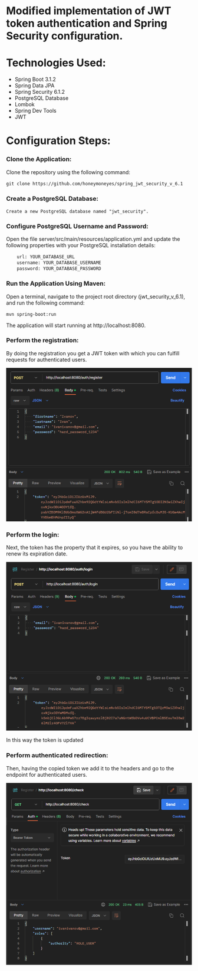 # Modified implementation of JWT token authentication and Spring Security configuration.

# Technologies Used:
+ Spring Boot 3.1.2
+ Spring Data JPA
+ Spring Security 6.1.2
+ PostgreSQL Database
+ Lombok
+ Spring Dev Tools
+ JWT

# Configuration Steps:

### Clone the Application:

Clone the repository using the following command:

```
git clone https://github.com/honeymoneyes/spring_jwt_security_v_6.1
```

### Create a PostgreSQL Database:
```
Create a new PostgreSQL database named "jwt_security".
```

### Configure PostgreSQL Username and Password:
Open the file server/src/main/resources/application.yml and update the following properties with your PostgreSQL installation details:

```
    url: YOUR_DATABASE_URL
    username: YOUR_DATABASE_USERNAME
    password: YOUR_DATABASE_PASSWORD
```

### Run the Application Using Maven:
Open a terminal, navigate to the project root directory (jwt_security_v_6.1), and run the following command:

```
mvn spring-boot:run
```

The application will start running at http://localhost:8080.

### Perform the registration:
By doing the registration you get a JWT token with which you can fulfill requests for authenticated users.

![ImageAlt](https://github.com/honeymoneyes/spring_jwt_security_v_6.1/blob/master/src/main/resources/static/register.png)

### Perform the login:
Next, the token has the property that it expires, so you have the ability to renew its expiration date.

![ImageAlt](https://github.com/honeymoneyes/spring_jwt_security_v_6.1/blob/master/src/main/resources/static/login.png)

In this way the token is updated

### Perform authenticated redirection:
Then, having the copied token we add it to the headers and go to the endpoint for authenticated users.

![ImageAlt](https://github.com/honeymoneyes/spring_jwt_security_v_6.1/blob/master/src/main/resources/static/authorization_endpoint.png)
